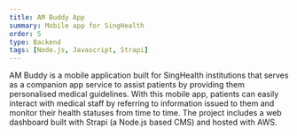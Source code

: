 ```yaml
---
title: AM Buddy App
summary: Mobile app for SingHealth
order: 5
type: Backend
tags: [Node.js, Javascript, Strapi]
---
```


AM Buddy is a mobile application built for SingHealth institutions that serves as a companion app service to assist patients by providing them personalised medical guidelines. With this mobile app, patients can easily interact with medical staff by referring to information issued to them and monitor their health statuses from time to time. The project includes a web dashboard built with Strapi (a Node.js based CMS) and hosted with AWS.